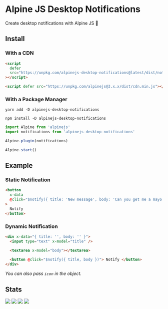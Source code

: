 # Alpine JS Desktop Notifications

Create desktop notifications with Alpine JS 📣

## Install

### With a CDN

```html
<script
  defer
  src="https://unpkg.com/alpinejs-desktop-notifications@latest/dist/notifications.min.js"
></script>

<script defer src="https://unpkg.com/alpinejs@3.x.x/dist/cdn.min.js"></script>
```

### With a Package Manager

```shell
yarn add -D alpinejs-desktop-notifications

npm install -D alpinejs-desktop-notifications
```

```js
import Alpine from 'alpinejs'
import notifications from 'alpinejs-desktop-notifications'

Alpine.plugin(notifications)

Alpine.start()
```

## Example

### Static Notification

```html
<button
  x-data
  @click="$notify({ title: 'New message', body: 'Can you get me a mayo chicken?' })"
>
  Notify
</button>
```

### Dynamic Notification

```html
<div x-data="{ title: '', body: '' }">
  <input type="text" x-model="title" />

  <textarea x-model="body"></textarea>

  <button @click="$notify({ title, body })"> Notify </button>
</div>
```

_You can also pass `icon` in the object._

## Stats

![](https://img.shields.io/bundlephobia/min/alpinejs-desktop-notifications)
![](https://img.shields.io/npm/v/alpinejs-desktop-notifications)
![](https://img.shields.io/npm/dt/alpinejs-desktop-notifications)
![](https://img.shields.io/github/license/markmead/alpinejs-desktop-notifications)
